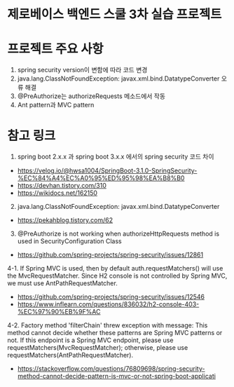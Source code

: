 # 제로베이스 백엔드 스쿨 3차 실습 프로젝트

# 프로젝트 주요 사항
1. spring security version이 변함에 따라 코드 변경
2. java.lang.ClassNotFoundException: javax.xml.bind.DatatypeConverter 오류 해결
3. @PreAuthorize는 authorizeRequests 메소드에서 작동
4. Ant pattern과 MVC pattern


# 참고 링크

1. spring boot 2.x.x 과 spring boot 3.x.x 에서의 spring security 코드 차이 
- https://velog.io/@hwsa1004/SpringBoot-3.1.0-SpringSecurity-%EC%84%A4%EC%A0%95%ED%95%98%EA%B8%B0
- https://devhan.tistory.com/310
- https://wikidocs.net/162150

2. java.lang.ClassNotFoundException: javax.xml.bind.DatatypeConverter
- https://pekahblog.tistory.com/62

3. @PreAuthorize is not working when authorizeHttpRequests method is used in SecurityConfiguration Class
- https://github.com/spring-projects/spring-security/issues/12861

4-1. If Spring MVC is used, then by default auth.requestMatchers() will use the MvcRequestMatcher. 
Since H2 console is not controlled by Spring MVC, we must use AntPathRequestMatcher.
- https://github.com/spring-projects/spring-security/issues/12546
- https://www.inflearn.com/questions/836032/h2-console-403-%EC%97%90%EB%9F%AC

4-2. Factory method 'filterChain' threw exception with message: This method cannot decide whether these patterns are Spring MVC patterns or not.
If this endpoint is a Spring MVC endpoint, please use requestMatchers(MvcRequestMatcher);
otherwise, please use requestMatchers(AntPathRequestMatcher).
- https://stackoverflow.com/questions/76809698/spring-security-method-cannot-decide-pattern-is-mvc-or-not-spring-boot-applicati
